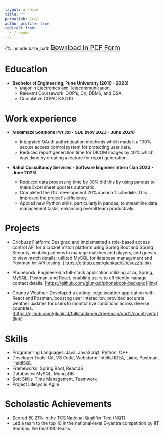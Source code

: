 ```yaml
---
layout: archive
title: ""
permalink: /cv/
author_profile: true
redirect_from:
  - /resume
---
```


{% include base_path %}
<span style = "font-size:1.5em; margin-left: -25px;"> [Download in PDF Form](/files/Concise-Resume-Mithil.pdf) </span>

Education
======
* **Bachelor of Engineering, Pune University (2019 - 2023)**
  * Major in Electronics and Telecommunication.
  * Relevant Coursework: OOP’s, Cn, DBMS, and DSA.
  * Cumulative CGPA: 8.82/10

Work experience
======
* **Medimaze Solutions Pvt Ltd - SDE (Nov 2023 - June 2024)**
  * Integrated OAuth authentication mechanis which made it a 100\% secure access control system for protecting user data.
  * Reduced report generation time for DICOM images by 40\% which was done by creating a feature for report generation.

* **Rahul Consultancy Services - Software Engineer Intern (Jan 2023 - June 2023)**
  * Reduced data processing time by 30\% did this by using pandas to make Excel sheet updates automatic.
  * Completed the GUI development 20% ahead of schedule. This improved the project's efficiency.
  * Applied new Python skills, particularly in pandas, to streamline data management tasks, enhancing overall team productivity.

Projects
======
* Cricbuzz Platform: Designed and implemented a role-based access control API for a cricket match platform using Spring Boot and Spring Security, enabling admins to manage matches and players, and guests to view match details; utilized MySQL for database management and Postman for API testing. [https://github.com/glunkad/Cricbuzz](link)

* Phonebook: Engineered a full-stack application utilizing Java, Spring, MySQL, Postman, and React, enabling users to efficiently manage contact details. [https://github.com/glunkad/phonebook-backend](link)

* Country Weather: Developed a cutting-edge weather application with React and Postman, boosting user interaction; provided accurate weather updates for users to monitor live conditions across diverse countries. [https://github.com/glunkad/fullstackopen/tree/main/part2/countryinfo](link)

Skills
======
* Programming Languages: Java, JavaScript, Python, C++
* Developer Tools: Git, VS Code, Webstorm, IntelliJ IDEA, Linux, Postman, HeidiSQL
* Frameworks: Spring Boot, ReactJS
* Databases: MySQL, MongoDB
* Soft Skills: Time Management, Teamwork
* Project Lifecycle: Agile

Scholastic Achievements
======
* Scored 80.21% in the TCS National Qualifier Test (NQT)
* Led a team to the top 10 in the national-level E-yantra competition by IIT Bombay. We beat 190 teams.